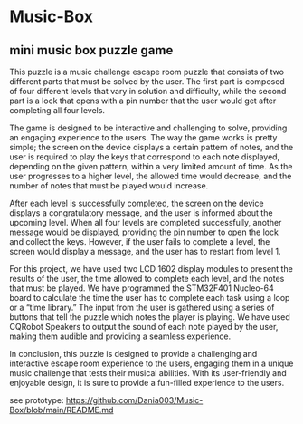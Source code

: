 # Music-Box
<h2>mini music box puzzle game</h2>

This puzzle is a music challenge escape room puzzle that consists of two different parts that must be solved by the user. The first part is composed of four different levels that vary in solution and difficulty, while the second part is a lock that opens with a pin number that the user would get after completing all four levels.

The game is designed to be interactive and challenging to solve, providing an engaging experience to the users. The way the game works is pretty simple; the screen on the device displays a certain pattern of notes, and the user is required to play the keys that correspond to each note displayed, depending on the given pattern, within a very limited amount of time. As the user progresses to a higher level, the allowed time would decrease, and the number of notes that must be played would increase.

After each level is successfully completed, the screen on the device displays a congratulatory message, and the user is informed about the upcoming level. When all four levels are completed successfully, another message would be displayed, providing the pin number to open the lock and collect the keys. However, if the user fails to complete a level, the screen would display a message, and the user has to restart from level 1.

For this project, we have used two LCD 1602 display modules to present the results of the user, the time allowed to complete each level, and the notes that must be played. We have programmed the STM32F401 Nucleo-64 board to calculate the time the user has to complete each task using a loop or a “time library.” The input from the user is gathered using a series of buttons that tell the puzzle which notes the player is playing. We have used CQRobot Speakers to output the sound of each note played by the user, making them audible and providing a seamless experience.

In conclusion, this puzzle is designed to provide a challenging and interactive escape room experience to the users, engaging them in a unique music challenge that tests their musical abilities. With its user-friendly and enjoyable design, it is sure to provide a fun-filled experience to the users.


see prototype: https://github.com/Dania003/Music-Box/blob/main/README.md
